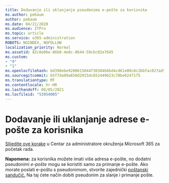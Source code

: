 ```yaml
---
title: Dodavanje ili uklanjanje pseudonima e-pošte za korisnika
ms.author: pebaum
author: pebaum
ms.date: 04/21/2020
ms.audience: ITPro
ms.topic: article
ms.service: o365-administration
ROBOTS: NOINDEX, NOFOLLOW
localization_priority: Normal
ms.assetid: 82c0a06e-86b0-4e8c-8644-59cbc02e7645
ms.custom:
- "9"
- "1"
ms.openlocfilehash: bd398ebe9200615044f30304b6bd4cd61e00c8c2bbfac027ad50c9f5489b1734
ms.sourcegitcommit: b5f7da89a650d2915dc652449623c78be6247175
ms.translationtype: MT
ms.contentlocale: hr-HR
ms.lasthandoff: 08/05/2021
ms.locfileid: "53954005"
---
```

# <a name="add-or-remove-an-email-address-for-a-user"></a>Dodavanje ili uklanjanje adrese e-pošte za korisnika

[Slijedite ove korake](https://portal.office.com/AdminPortal/Home#/AssistedGuide/addemailoptions) u Centar za administratore okruženja Microsoft 365 za početak rada.

 **Napomena:** za korisnika možete imati više adresa e-pošte, no dodatni pseudonimi  *e-pošte*  mogu se koristiti samo za primanje e-pošte. Ako morate poslati e-poštu s pseudonimom, stvorite zajednički [poštanski sandučić.](https://docs.microsoft.com/microsoft-365/admin/email/create-a-shared-mailbox) Na taj ćete način dobiti pseudonim za slanje i primanje pošte.
  